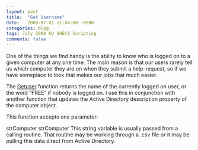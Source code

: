 ```yaml
---
layout: post
title:  "Get Username"
date:   2008-07-01 11:04:00 -0600
categories: blog
tags: July 2008 KU SOECS Scripting
comments: false
---
```

One of the things we find handy is the ability to know who is logged on to a given computer at any one time. The main reason is that our users rarely tell us which computer they are on when they submit a help-request, so if we have someplace to look that makes our jobs that much easier.

The [Getuser](https://github.com/jeffpatton1971/mod-posh/blob/master/vbs/playground/functions/GetUser.txt) function returns the name of the currently logged on user, or the word “FREE” if nobody is logged on. I use this in conjunction with another function that updates the Active Directory description property of the computer object.

This function accepts one parameter:

strComputer
strComputer
This string variable is usually passed from a calling routine. That routine may be working through a .csv file or it may be pulling this data direct from Active Directory.
